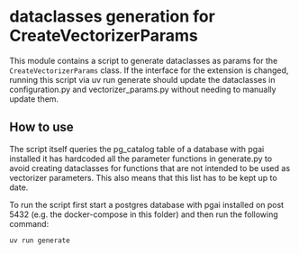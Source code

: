 # dataclasses generation for CreateVectorizerParams
This module contains a script to generate dataclasses as params for the `CreateVectorizerParams` class.
If the interface for the extension is changed, running this script via uv run generate should update the dataclasses in configuration.py and vectorizer_params.py without needing to manually update them.

## How to use
The script itself queries the pg_catalog table of a database with pgai installed it has hardcoded all the parameter functions in generate.py to avoid creating dataclasses for functions that are not intended to be used as vectorizer parameters. This also means that this list has to be kept up to date.

To run the script first start a postgres database with pgai installed on post 5432 (e.g. the docker-compose in this folder) and then run the following command:
```bash
uv run generate
```